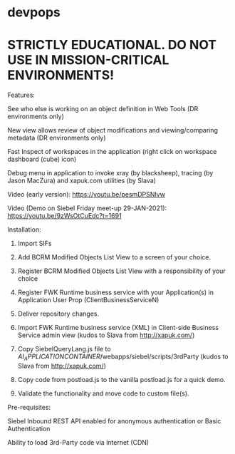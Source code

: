 # devpops

# STRICTLY EDUCATIONAL. DO NOT USE IN MISSION-CRITICAL ENVIRONMENTS!

Features:

See who else is working on an object definition in Web Tools (DR environments only)

New view allows review of object modifications and viewing/comparing metadata (DR environments only)

Fast Inspect of workspaces in the application (right click on workspace dashboard (cube) icon)

Debug menu in application to invoke xray (by blacksheep), tracing (by Jason MacZura) and xapuk.com utilities (by Slava)

Video (early version): https://youtu.be/pesmDPSNIvw

Video (Demo on Siebel Friday meet-up 29-JAN-2021): https://youtu.be/9zWsOtCuEdc?t=1691

Installation:

1. Import SIFs

2. Add BCRM Modified Objects List View to a screen of your choice.

3. Register BCRM Modified Objects List View with a responsibility of your choice

4. Register FWK Runtime business service with your Application(s) in Application User Prop (ClientBusinessServiceN)

5. Deliver repository changes.

6. Import FWK Runtime business service (XML) in Client-side Business Service admin view (kudos to Slava from http://xapuk.com/)

7. Copy SiebelQueryLang.js file to $AI_APPLICATIONCONTAINER$/webapps/siebel/scripts/3rdParty (kudos to Slava from http://xapuk.com/)

8. Copy code from postload.js to the vanilla postload.js for a quick demo. 

9. Validate the functionality and move code to custom file(s).

Pre-requisites:

Siebel Inbound REST API enabled for anonymous authentication or Basic Authentication

Ability to load 3rd-Party code via internet (CDN)


